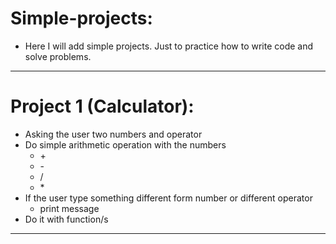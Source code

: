 # Simple-projects:
- Here I will add simple projects. Just to practice how to write code and solve problems.
---------------------------------------------
# Project 1 (Calculator):
  - Asking the user two numbers and operator
  - Do simple arithmetic operation with the numbers
    - \+
    - \-
    - \/
    - \*
  - If the user type something different form number or different operator
    - print message
  - Do it with function/s
  ---------------------------------------------
